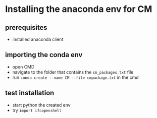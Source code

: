 # Installing the anaconda env for CM

## prerequisites
- installed anaconda client

## importing the conda env
- open CMD
- navigate to the folder that contains the `cm_packages.txt` file
- run `conda create --name CM --file cmpackage.txt` in the cmd

## test installation
- start python the created env
- try `import ifcopenshell` 